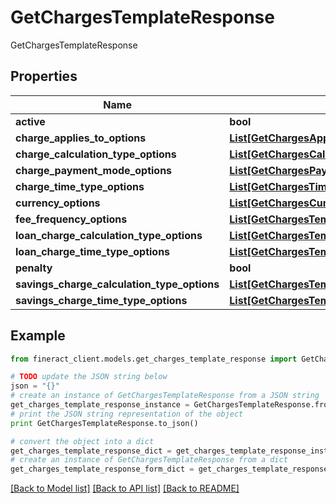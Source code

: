 # GetChargesTemplateResponse

GetChargesTemplateResponse

## Properties

Name | Type | Description | Notes
------------ | ------------- | ------------- | -------------
**active** | **bool** |  | [optional] 
**charge_applies_to_options** | [**List[GetChargesAppliesToResponse]**](GetChargesAppliesToResponse.md) |  | [optional] 
**charge_calculation_type_options** | [**List[GetChargesCalculationTypeResponse]**](GetChargesCalculationTypeResponse.md) |  | [optional] 
**charge_payment_mode_options** | [**List[GetChargesPaymentModeResponse]**](GetChargesPaymentModeResponse.md) |  | [optional] 
**charge_time_type_options** | [**List[GetChargesTimeTypeResponse]**](GetChargesTimeTypeResponse.md) |  | [optional] 
**currency_options** | [**List[GetChargesCurrencyResponse]**](GetChargesCurrencyResponse.md) |  | [optional] 
**fee_frequency_options** | [**List[GetChargesTemplateFeeFrequencyOptions]**](GetChargesTemplateFeeFrequencyOptions.md) |  | [optional] 
**loan_charge_calculation_type_options** | [**List[GetChargesTemplateLoanChargeCalculationTypeOptions]**](GetChargesTemplateLoanChargeCalculationTypeOptions.md) |  | [optional] 
**loan_charge_time_type_options** | [**List[GetChargesTemplateLoanChargeTimeTypeOptions]**](GetChargesTemplateLoanChargeTimeTypeOptions.md) |  | [optional] 
**penalty** | **bool** |  | [optional] 
**savings_charge_calculation_type_options** | [**List[GetChargesTemplateLoanChargeCalculationTypeOptions]**](GetChargesTemplateLoanChargeCalculationTypeOptions.md) |  | [optional] 
**savings_charge_time_type_options** | [**List[GetChargesTemplateLoanChargeTimeTypeOptions]**](GetChargesTemplateLoanChargeTimeTypeOptions.md) |  | [optional] 

## Example

```python
from fineract_client.models.get_charges_template_response import GetChargesTemplateResponse

# TODO update the JSON string below
json = "{}"
# create an instance of GetChargesTemplateResponse from a JSON string
get_charges_template_response_instance = GetChargesTemplateResponse.from_json(json)
# print the JSON string representation of the object
print GetChargesTemplateResponse.to_json()

# convert the object into a dict
get_charges_template_response_dict = get_charges_template_response_instance.to_dict()
# create an instance of GetChargesTemplateResponse from a dict
get_charges_template_response_form_dict = get_charges_template_response.from_dict(get_charges_template_response_dict)
```
[[Back to Model list]](../README.md#documentation-for-models) [[Back to API list]](../README.md#documentation-for-api-endpoints) [[Back to README]](../README.md)


